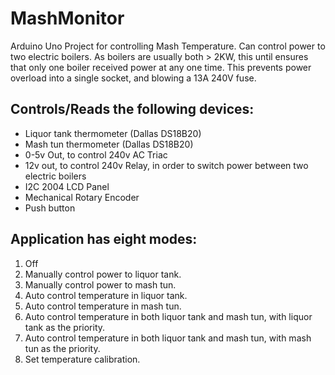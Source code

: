 # MashMonitor
Arduino Uno Project for controlling Mash Temperature.
Can control power to two electric boilers. As boilers are usually both > 2KW, this until ensures that only one boiler received power at any one time. This prevents power overload into a single socket, and blowing a 13A 240V fuse.


## Controls/Reads the following devices:
* Liquor tank thermometer (Dallas DS18B20) 
* Mash tun thermometer (Dallas DS18B20) 
* 0-5v Out, to control 240v AC Triac
* 12v out, to control 240v Relay, in order to switch power between two electric boilers
* I2C 2004 LCD Panel
* Mechanical Rotary Encoder
* Push button


## Application has eight modes:
1. Off
2. Manually control power to liquor tank.
3. Manually control power to mash tun.
4. Auto control temperature in liquor tank.
5. Auto control temperature in mash tun.
6. Auto control temperature in both liquor tank and mash tun, with liquor tank as the priority.
7. Auto control temperature in both liquor tank and mash tun, with mash tun as the priority.
8. Set temperature calibration.

